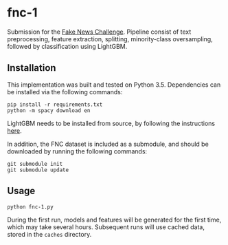 # fnc-1
Submission for the [Fake News Challenge](http://www.fakenewschallenge.org).
Pipeline consist of text preprocessing, feature extraction, splitting, minority-class oversampling, followed by classification using LightGBM.

## Installation
This implementation was built and tested on Python 3.5. Dependencies can be installed via the following commands:
```
pip install -r requirements.txt
python -m spacy download en
```

LightGBM needs to be installed from source, by following the instructions [here](https://github.com/Microsoft/LightGBM/tree/master/python-package).

In addition, the FNC dataset is included as a submodule, and should be downloaded by running the following commands:
```
git submodule init
git submodule update
```

## Usage
```
python fnc-1.py
```
During the first run, models and features will be generated for the first time, which may take several hours. Subsequent runs will use cached data, stored in the `caches` directory.